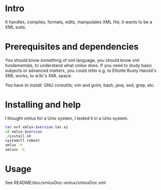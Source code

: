 # Intro
It handles, compiles, formats, edits, manipulates XML file; it wants to be a XML suite.

 
# Prerequisites and dependencies
You should know something of xml language, you should know xml fundamentals, to understand
what xmlux does. If you need to study basic subjects or advanced matters, you could 
refer e.g. to Elliotte Rusty Harold's XML works, to w3c's XML space.  

You have to install:
GNU coreutils;
vim and gvim;
bash, java, sed, grep, etc.


# Installing and help
I thought xmlux for a Unix system, I tested it in a Unix system.
```bash
tar xvf xmlux-$version.tar.xz
cd xmlux-$version
./install-sh
systemctl reboot
xmlux -h
xmluxc -h
```

# Usage
See README/doc/xmluxDoc-xmlux/xmluxDoc.xml
 

